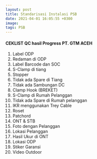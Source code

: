 ```yaml
---
layout: post
title: Standarisasi Instalasi PSB
date: 2021-04-01 16:05:55 +0300
image:  
tags: PSB
---
```


#### CEKLIST QC hasil Progress PT. GTM ACEH

1. Label ODP
2. Redaman di ODP
3. Label Barcode dan SOC
4. S-Clamp di tiang
5. Stopper
6. Tidak ada Spare di Tiang
7. Tidak ada Sambungan DC
8. Clamp Hook (BREKET)
9. S-Clamp di Rumah Pelanggan
10. Tidak ada Spare di Rumah pelanggan
11. IKR menggunakan Trey Cable
12. Roset
13. Patchord
14. ONT & STB
15. Foto dengan Pelanggan
16. Lokasi Pelanggan
17. Hasil Ukur di ONT
18. Lokasi ODP
19. Stiker Garansi
20. Video Outdoor
